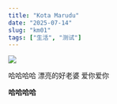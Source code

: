```yaml
---
title: "Kota Marudu"
date: "2025-07-14"
slug: "km01"
tags: ["生活", "测试"]
---
```

![](https://prod-files-secure.s3.us-west-2.amazonaws.com/112d0858-5090-4d34-a606-b75eb8d65fd2/c7b45876-473c-4fb6-85d3-cb84a84bfc51/1000201235.jpg?X-Amz-Algorithm=AWS4-HMAC-SHA256&X-Amz-Content-Sha256=UNSIGNED-PAYLOAD&X-Amz-Credential=ASIAZI2LB466XUBUXYSW%2F20250724%2Fus-west-2%2Fs3%2Faws4_request&X-Amz-Date=20250724T135739Z&X-Amz-Expires=3600&X-Amz-Security-Token=IQoJb3JpZ2luX2VjEAQaCXVzLXdlc3QtMiJGMEQCIBd2I%2BpXWFV2No%2BNvyxftu2u0kzvgLXZTx9s1IVw%2F%2BUnAiBMVhEQCSp8ec0I8PORX3X%2BwSxGDjIDpag4kCKb8msvbyr%2FAwgtEAAaDDYzNzQyMzE4MzgwNSIMLlynHEJJKXx8onMoKtwDGuXDRNrWaSZ%2BUgQJvLugD9fgvdaDLBkPeoyyvAPkSqw1oO2Phow6JbARz4bS5PT7yMlR9eDYkteC8wK7l82e%2FYhI9iJabX4P2Vgrttm62h%2BAnTNE3RN8wXFUq2yBqny%2BaMGhL8xLQ1%2FpCgIsCYr8iO7%2FoCHdi7XojrswQMex7Dk7Hpi9MQfvIepDcy6SnqR3MdP%2Boq3I92muxh91yziuhkHySMdDM54E9R2HO0IbSNnMjPJMphc7R%2FQXzCPEqS8uLZWPQ6TBS86JOuCnH9PfMbkpvkMXibhZtqMdFIlhXYyitN%2Fk0swnDT%2FI3NFgSWsEpPu%2F7yxkYs8K4lA7I6DzKBhVYHk5JyDYfoRetubveGzt3mbtIA0%2BhZdlva98xVxYQb7aurakP3Pk7%2FElZwY0E4SrnAmzuxZUoEJPtWlUpHg4XBpOmgwX5HM744Qn%2FEVqYdiNXSsTwySeJ5LLntxwvCissZTEQANr940nYWEe%2FYPmx3GZZRbCT74izndua9s45XZbBoyjvRnQlHb5KwmAG5CGD1XJbch3Zkpe99Qn1jZX0CMpGIKBvRIlYiIZXrjGqDMlc%2F99VwAZa%2FB4PDjxGdrCzsjL3Zclr3FKCV9XyfOFZp2Hnb%2BtLHG9MxEwlr%2BIxAY6pgHvR9y5gcBj%2Fs4%2BRjZnU0LVnHCLu74hDTlwIZhkReoNPNdzXttz91aZMTHXjrq2bd5uwO9VNNzUw%2BGyAVQwuz%2BKeNMr%2FA%2FzVXqVJ%2BfOyBGH1Tn5LDn2FUwGb01WrlkdClwsHpmMolmbMq5vb9W1SP33JySGa9gqBeEHm%2F9dMkeaPGGTZ1KDZFITMZ5gxaauB34%2FZ4EDSdteYSqh2baRxOK8XyX2DXFA&X-Amz-Signature=f977c88dc46941f9761eb14f8faf2078150c93f8cbd05389afcddcefe4b63435&X-Amz-SignedHeaders=host&x-amz-checksum-mode=ENABLED&x-id=GetObject)


哈哈哈哈  漂亮的好老婆  爱你爱你


**哈哈哈哈**

